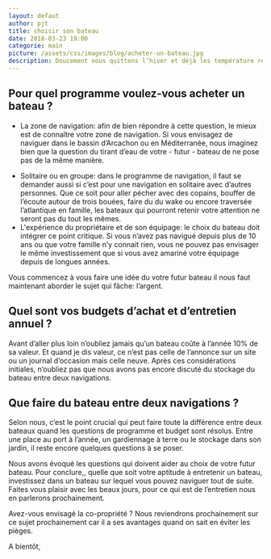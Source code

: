 ```yaml
---
layout: defaut
author: pjt
title: choisir son bateau
date: 2018-03-23 19:00
categorie: main
picture: /assets/css/images/blog/acheter-un-bateau.jpg
description: Doucement nous quittons l’hiver et déjà les température remontent en métropole.  Avec la sortie des premiers bourgeons s’annonce le printemps des we rallongés et l’été. Certains parmi nous envisagent d’acheter un bateau.  C’est une excellente idée, encore faut-il se poser quelques questions pour faire le meilleur achat. Voici nos conseils en la matière.
---
```

## Pour quel programme voulez-vous acheter un bateau ?
- La zone de navigation: afin de bien répondre à cette question, le mieux est de connaître votre zone de navigation.  Si vous envisagez de naviguer dans le bassin d’Arcachon ou en Méditerranée, nous imaginez bien que la question du tirant d’eau de votre - futur - bateau de ne pose pas de la même manière.
<!--break-->

- Solitaire ou en groupe: dans le programme de navigation, il faut se demander aussi si c’est pour une navigation en solitaire avec d’autres personnes.  Que ce soit pour aller pécher avec des copains, bouffer de l’écoute autour de trois bouées, faire du du wake ou encore traversée l’atlantique en famille, les bateaux qui pourront retenir votre attention ne seront pas du tout les mêmes.
- L'expérience du propriétaire et de son équipage: le choix du bateau doit intégrer ce point critique.  Si vous n’avez pas navigué depuis plus de 10 ans ou que votre famille n’y connait rien, vous ne pouvez pas envisager le même investissement que si vous avez amariné votre équipage depuis de longues années.  

Vous commencez à vous faire une idée du votre futur bateau il nous faut maintenant aborder le sujet qui fâche: l’argent.

## Quel sont vos budgets d’achat et d’entretien annuel ?
Avant d’aller plus loin n’oubliez jamais qu’un bateau coûte à l’année 10% de sa valeur.  Et quand je dis valeur, ce n’est pas celle de l’annonce sur un site ou un journal d’occasion mais celle neuve.
Après ces considérations initiales, n’oubliez pas que nous avons pas encore discuté du stockage du bateau entre deux navigations.

## Que faire du bateau entre deux navigations ?
Selon nous, c’est le point crucial qui peut faire toute la différence entre deux bateaux quand les questions de programme et budget sont résolus.  Entre une place au port à l’année, un gardiennage à terre ou le stockage dans son jardin, il reste encore quelques questions à se poser.

Nous avons évoqué les questions qui doivent aider au choix de votre futur bateau.  Pour conclure,, quelle que soit votre aptitude à entretenir un bateau, investissez dans un bateau sur lequel vous pouvez naviguer tout de suite.  Faites vous plaisir avec les beaux jours, pour ce qui est de l’entretien nous en parlerons prochainement.

Avez-vous envisagé la co-propriété ? Nous reviendrons prochainement sur ce sujet prochainement car il a ses avantages quand on sait en éviter les pièges.

A bientôt,